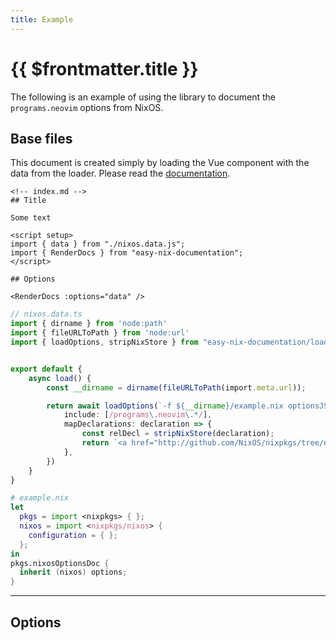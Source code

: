 ```yaml
---
title: Example
---
```


# {{ $frontmatter.title }}


The following is an example of using the library to document the `programs.neovim` options from NixOS.

## Base files

This document is created simply by loading the Vue component with the data from the loader.
Please read the [documentation](/usage).

```vue
<!-- index.md -->
## Title

Some text

<script setup>
import { data } from "./nixos.data.js";
import { RenderDocs } from "easy-nix-documentation";
</script>

## Options

<RenderDocs :options="data" />
```

```ts
// nixos.data.ts
import { dirname } from 'node:path'
import { fileURLToPath } from 'node:url'
import { loadOptions, stripNixStore } from "easy-nix-documentation/loader"


export default {
    async load() {
        const __dirname = dirname(fileURLToPath(import.meta.url));

        return await loadOptions(`-f ${__dirname}/example.nix optionsJSON`, {
            include: [/programs\.neovim\.*/],
            mapDeclarations: declaration => {
                const relDecl = stripNixStore(declaration);
                return `<a href="http://github.com/NixOS/nixpkgs/tree/nixos-unstable/${relDecl}">&lt;${relDecl}&gt;</a>`
            },
        })
    }
}
```

```nix
# example.nix
let
  pkgs = import <nixpkgs> { };
  nixos = import <nixpkgs/nixos> {
    configuration = { };
  };
in
pkgs.nixosOptionsDoc {
  inherit (nixos) options;
}
```

---

<script setup lang="ts">
import { data } from "./nixos.data.js";
import { RenderDocs } from "easy-nix-documentation";
</script>

## Options

<RenderDocs :options="data" />
